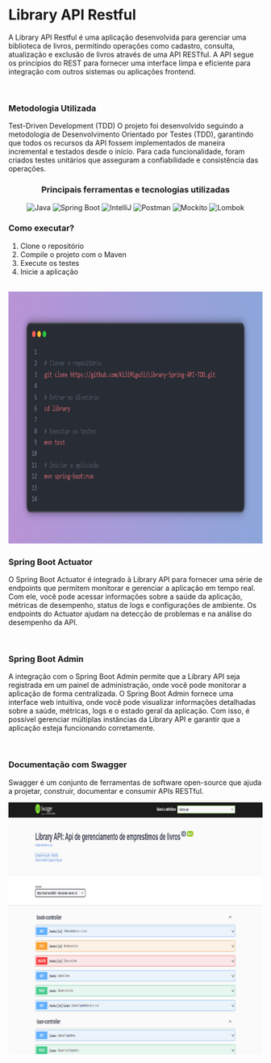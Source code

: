 # Library API Restful

A Library API Restful é uma aplicação desenvolvida para gerenciar uma biblioteca de livros, permitindo operações como cadastro, consulta, atualização e exclusão de livros através de uma API RESTful. A API segue os princípios do REST para fornecer uma interface limpa e eficiente para integração com outros sistemas ou aplicações frontend.

<br>

### Metodologia Utilizada

Test-Driven Development (TDD)
O projeto foi desenvolvido seguindo a metodologia de Desenvolvimento Orientado por Testes (TDD), garantindo que todos os recursos da API fossem implementados de maneira incremental e testados desde o início. Para cada funcionalidade, foram criados testes unitários que asseguram a confiabilidade e consistência das operações.

<div align="center">
    <h3 align="center">Principais ferramentas e tecnologias utilizadas</h3>
        <img width="50" src="https://user-images.githubusercontent.com/25181517/117201156-9a724800-adec-11eb-9a9d-3cd0f67da4bc.png" alt="Java" title="Java"/>
          <img width="50" src="https://user-images.githubusercontent.com/25181517/183891303-41f257f8-6b3d-487c-aa56-c497b880d0fb.png" alt="Spring Boot" title="Spring Boot"/>
        <img width="50" src="https://user-images.githubusercontent.com/25181517/192108890-200809d1-439c-4e23-90d3-b090cf9a4eea.png" alt="IntelliJ" title="IntelliJ"/>
        <img width="50" src="https://user-images.githubusercontent.com/25181517/192109061-e138ca71-337c-4019-8d42-4792fdaa7128.png" alt="Postman" title="Postman"/>
        <img width="50" src="https://user-images.githubusercontent.com/25181517/183892181-ad32b69e-3603-418c-b8e7-99e976c2a784.png" alt="Mockito" title="Mockito"/>
        <img width="50" src="https://user-images.githubusercontent.com/25181517/190229463-87fa862f-ccf0-48da-8023-940d287df610.png" alt="Lombok" title="Lombok"/>
</div>

### Como executar? 

  1. Clone o repositório
  2. Compile o projeto com o Maven
  3. Execute os testes
  4. Inicie a aplicação

<br>

<div align="center">
  <img src="https://github.com/Ki3lMigu3l/Library-Spring-API-TDD/blob/main/readme/readme-init.png" alt="readme-init.png" width="862" height="499"/>
</div>

### Spring Boot Actuator
O Spring Boot Actuator é integrado à Library API para fornecer uma série de endpoints que permitem monitorar e gerenciar a aplicação em tempo real. Com ele, você pode acessar informações sobre a saúde da aplicação, métricas de desempenho, status de logs e configurações de ambiente. Os endpoints do Actuator ajudam na detecção de problemas e na análise do desempenho da API.

<br>

### Spring Boot Admin
A integração com o Spring Boot Admin permite que a Library API seja registrada em um painel de administração, onde você pode monitorar a aplicação de forma centralizada. O Spring Boot Admin fornece uma interface web intuitiva, onde você pode visualizar informações detalhadas sobre a saúde, métricas, logs e o estado geral da aplicação. Com isso, é possível gerenciar múltiplas instâncias da Library API e garantir que a aplicação esteja funcionando corretamente.

<br>

### Documentação com Swagger
Swagger é um conjunto de ferramentas de software open-source que ajuda a projetar, construir, documentar e consumir APIs RESTful. 

<div align="center">
  <img src="https://github.com/Ki3lMigu3l/Library-Spring-API-TDD/blob/main/readme/swagger-ui-doc.png" alt="readme-init.png" width="862" height="499"/>
</div>
